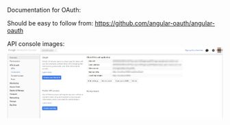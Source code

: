 Documentation for OAuth:


Should be easy to follow from: https://github.com/angular-oauth/angular-oauth

API console images: 
![Alt text](/images/Keys.jpg)
